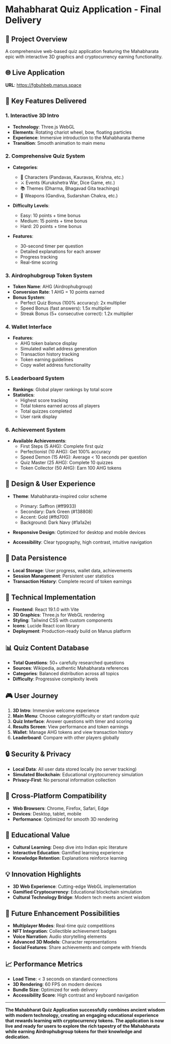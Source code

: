 # Mahabharat Quiz Application - Final Delivery

## 🎯 Project Overview
A comprehensive web-based quiz application featuring the Mahabharata epic with interactive 3D graphics and cryptocurrency earning functionality.

## 🌐 Live Application
**URL**: https://fgbuhbeb.manus.space

## 🚀 Key Features Delivered

### 1. Interactive 3D Intro
- **Technology**: Three.js WebGL
- **Elements**: Rotating chariot wheel, bow, floating particles
- **Experience**: Immersive introduction to the Mahabharata theme
- **Transition**: Smooth animation to main menu

### 2. Comprehensive Quiz System
- **Categories**: 
  - 👥 Characters (Pandavas, Kauravas, Krishna, etc.)
  - ⚔️ Events (Kurukshetra War, Dice Game, etc.)
  - 📚 Themes (Dharma, Bhagavad Gita teachings)
  - 🏹 Weapons (Gandiva, Sudarshan Chakra, etc.)

- **Difficulty Levels**:
  - Easy: 10 points + time bonus
  - Medium: 15 points + time bonus  
  - Hard: 20 points + time bonus

- **Features**:
  - 30-second timer per question
  - Detailed explanations for each answer
  - Progress tracking
  - Real-time scoring

### 3. Airdrophubgroup Token System
- **Token Name**: AHG (Airdrophubgroup)
- **Conversion Rate**: 1 AHG = 10 points earned
- **Bonus System**:
  - Perfect Quiz Bonus (100% accuracy): 2x multiplier
  - Speed Bonus (fast answers): 1.5x multiplier
  - Streak Bonus (5+ consecutive correct): 1.2x multiplier

### 4. Wallet Interface
- **Features**:
  - AHG token balance display
  - Simulated wallet address generation
  - Transaction history tracking
  - Token earning guidelines
  - Copy wallet address functionality

### 5. Leaderboard System
- **Rankings**: Global player rankings by total score
- **Statistics**: 
  - Highest score tracking
  - Total tokens earned across all players
  - Total quizzes completed
  - User rank display

### 6. Achievement System
- **Available Achievements**:
  - First Steps (5 AHG): Complete first quiz
  - Perfectionist (10 AHG): Get 100% accuracy
  - Speed Demon (15 AHG): Average < 10 seconds per question
  - Quiz Master (25 AHG): Complete 10 quizzes
  - Token Collector (50 AHG): Earn 100 AHG tokens

## 🎨 Design & User Experience
- **Theme**: Mahabharata-inspired color scheme
  - Primary: Saffron (#ff9933)
  - Secondary: Dark Green (#138808)
  - Accent: Gold (#ffd700)
  - Background: Dark Navy (#1a1a2e)

- **Responsive Design**: Optimized for desktop and mobile devices
- **Accessibility**: Clear typography, high contrast, intuitive navigation

## 💾 Data Persistence
- **Local Storage**: User progress, wallet data, achievements
- **Session Management**: Persistent user statistics
- **Transaction History**: Complete record of token earnings

## 🔧 Technical Implementation
- **Frontend**: React 19.1.0 with Vite
- **3D Graphics**: Three.js for WebGL rendering
- **Styling**: Tailwind CSS with custom components
- **Icons**: Lucide React icon library
- **Deployment**: Production-ready build on Manus platform

## 📊 Quiz Content Database
- **Total Questions**: 50+ carefully researched questions
- **Sources**: Wikipedia, authentic Mahabharata references
- **Categories**: Balanced distribution across all topics
- **Difficulty**: Progressive complexity levels

## 🎮 User Journey
1. **3D Intro**: Immersive welcome experience
2. **Main Menu**: Choose category/difficulty or start random quiz
3. **Quiz Interface**: Answer questions with timer and scoring
4. **Results Screen**: View performance and token earnings
5. **Wallet**: Manage AHG tokens and view transaction history
6. **Leaderboard**: Compare with other players globally

## 🔒 Security & Privacy
- **Local Data**: All user data stored locally (no server tracking)
- **Simulated Blockchain**: Educational cryptocurrency simulation
- **Privacy-First**: No personal information collection

## 📱 Cross-Platform Compatibility
- **Web Browsers**: Chrome, Firefox, Safari, Edge
- **Devices**: Desktop, tablet, mobile
- **Performance**: Optimized for smooth 3D rendering

## 🎯 Educational Value
- **Cultural Learning**: Deep dive into Indian epic literature
- **Interactive Education**: Gamified learning experience
- **Knowledge Retention**: Explanations reinforce learning

## 💡 Innovation Highlights
- **3D Web Experience**: Cutting-edge WebGL implementation
- **Gamified Cryptocurrency**: Educational blockchain simulation
- **Cultural Technology Bridge**: Modern tech meets ancient wisdom

## 🚀 Future Enhancement Possibilities
- **Multiplayer Modes**: Real-time quiz competitions
- **NFT Integration**: Collectible achievement badges
- **Voice Narration**: Audio storytelling elements
- **Advanced 3D Models**: Character representations
- **Social Features**: Share achievements and compete with friends

## 📈 Performance Metrics
- **Load Time**: < 3 seconds on standard connections
- **3D Rendering**: 60 FPS on modern devices
- **Bundle Size**: Optimized for web delivery
- **Accessibility Score**: High contrast and keyboard navigation

---

**The Mahabharat Quiz Application successfully combines ancient wisdom with modern technology, creating an engaging educational experience that rewards learning with cryptocurrency tokens. The application is now live and ready for users to explore the rich tapestry of the Mahabharata while earning Airdrophubgroup tokens for their knowledge and dedication.**